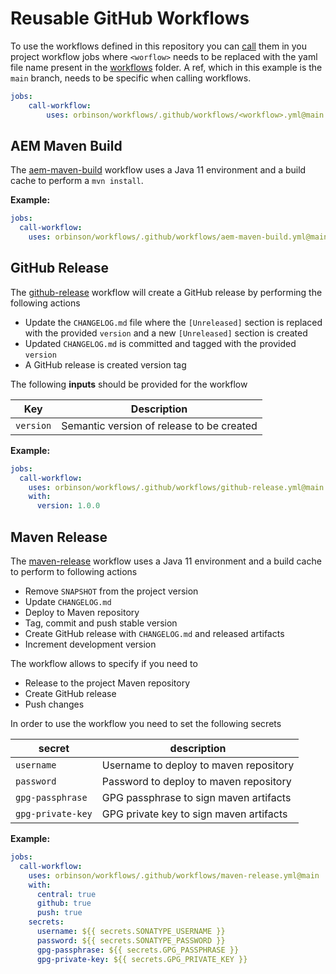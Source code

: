 # Reusable GitHub Workflows

To use the workflows defined in this repository you
can [call](https://docs.github.com/en/actions/using-workflows/reusing-workflows) them in you project workflow jobs where
`<worflow>` needs to be replaced with the yaml file name present in the [workflows](.github/workflows) folder. A ref,
which in this example is the `main` branch, needs to be specific when calling workflows.

```yml
jobs:
    call-workflow:
        uses: orbinson/workflows/.github/workflows/<workflow>.yml@main
```

## AEM Maven Build

The [aem-maven-build](.github/workflows/aem-maven-build.yml) workflow uses a Java 11 environment and a build cache to
perform a `mvn install`.

**Example:**

```yml
jobs:
  call-workflow:
    uses: orbinson/workflows/.github/workflows/aem-maven-build.yml@main
```

## GitHub Release

The [github-release](.github/workflows/github-release.yml) workflow will create a GitHub release by performing the
following actions

* Update the `CHANGELOG.md` file where the `[Unreleased]` section is replaced with the provided `version` and a new
  `[Unreleased]` section is created
* Updated `CHANGELOG.md` is committed and tagged with the provided `version`
* A GitHub release is created version tag

The following **inputs** should be provided for the workflow

| Key       | Description                               |
|-----------|-------------------------------------------|
| `version` | Semantic version of release to be created |

**Example:**

```yml
jobs:
  call-workflow:
    uses: orbinson/workflows/.github/workflows/github-release.yml@main
    with:
      version: 1.0.0
```

## Maven Release

The [maven-release](.github/workflows/maven-release.yml) workflow uses a Java 11 environment and a build cache to
perform to following actions

* Remove `SNAPSHOT` from the project version
* Update `CHANGELOG.md`
* Deploy to Maven repository
* Tag, commit and push stable version
* Create GitHub release with `CHANGELOG.md` and released artifacts
* Increment development version

The workflow allows to specify if you need to

* Release to the project Maven repository
* Create GitHub release
* Push changes

In order to use the workflow you need to set the following secrets

| secret            | description                             |
|-------------------|-----------------------------------------|
| `username`        | Username to deploy to maven repository  |
| `password`        | Password to deploy to maven repository  |
| `gpg-passphrase`  | GPG passphrase to sign maven artifacts  |
| `gpg-private-key` | GPG private key to sign maven artifacts |

**Example:**

```yml
jobs:
  call-workflow:
    uses: orbinson/workflows/.github/workflows/maven-release.yml@main
    with:
      central: true
      github: true
      push: true
    secrets:
      username: ${{ secrets.SONATYPE_USERNAME }}
      password: ${{ secrets.SONATYPE_PASSWORD }}
      gpg-passphrase: ${{ secrets.GPG_PASSPHRASE }}
      gpg-private-key: ${{ secrets.GPG_PRIVATE_KEY }}
```
